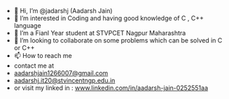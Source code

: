 - 👋 Hi, I’m @jadarshj (Aadarsh Jain)
- 👀 I’m interested in Coding and having good knowledge of C , C++ language
- 🌱 I’m a Fianl Year student at STVPCET Nagpur Maharashtra
- 💞️ I’m looking to collaborate on some problems which can be solved in C or C++ 
- 📫 How to reach me 
- contact me at
-  aadarshjain1266007@gmail.com
-  aadarshj.it20@stvincentngp.edu.in
-  or visit my linked in : www.linkedin.com/in/aadarsh-jain-0252551aa
